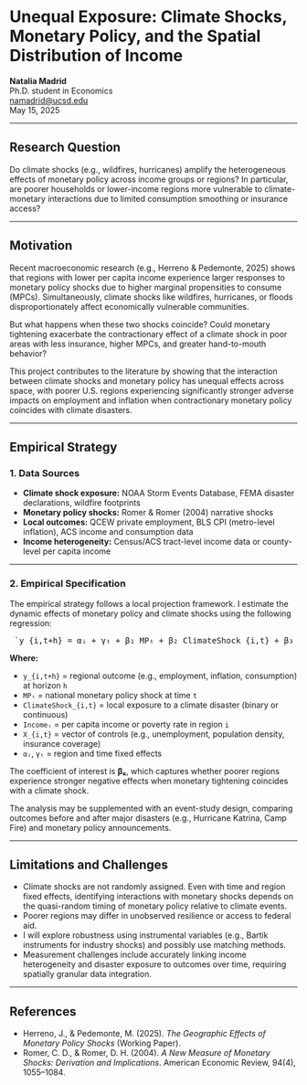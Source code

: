 # Unequal Exposure: Climate Shocks, Monetary Policy, and the Spatial Distribution of Income

**Natalia Madrid**  
Ph.D. student in Economics  
namadrid@ucsd.edu  
May 15, 2025

---

## Research Question

Do climate shocks (e.g., wildfires, hurricanes) amplify the heterogeneous effects of monetary policy across income groups or regions? In particular, are poorer households or lower-income regions more vulnerable to climate-monetary interactions due to limited consumption smoothing or insurance access?

---

## Motivation

Recent macroeconomic research (e.g., Herreno & Pedemonte, 2025) shows that regions with lower per capita income experience larger responses to monetary policy shocks due to higher marginal propensities to consume (MPCs). Simultaneously, climate shocks like wildfires, hurricanes, or floods disproportionately affect economically vulnerable communities.

But what happens when these two shocks coincide? Could monetary tightening exacerbate the contractionary effect of a climate shock in poor areas with less insurance, higher MPCs, and greater hand-to-mouth behavior?

This project contributes to the literature by showing that the interaction between climate shocks and monetary policy has unequal effects across space, with poorer U.S. regions experiencing significantly stronger adverse impacts on employment and inflation when contractionary monetary policy coincides with climate disasters.

---

## Empirical Strategy

### 1. Data Sources

- **Climate shock exposure:** NOAA Storm Events Database, FEMA disaster declarations, wildfire footprints  
- **Monetary policy shocks:** Romer & Romer (2004) narrative shocks  
- **Local outcomes:** QCEW private employment, BLS CPI (metro-level inflation), ACS income and consumption data  
- **Income heterogeneity:** Census/ACS tract-level income data or county-level per capita income  

---

### 2. Empirical Specification

The empirical strategy follows a local projection framework. I estimate the dynamic effects of monetary policy and climate shocks using the following regression:

<pre> `y_{i,t+h} = αᵢ + γₜ + β₁ MPₜ + β₂ ClimateShock_{i,t} + β₃ (MPₜ × ClimateShock_{i,t}) + β₄ X_{i,t} + β₅ (Incomeᵢ × ClimateShock_{i,t}) + β₆ (Incomeᵢ × MPₜ × ClimateShock_{i,t}) + ε_{i,t+h}` </pre>




**Where:**

- `y_{i,t+h}` = regional outcome (e.g., employment, inflation, consumption) at horizon `h`
- `MPₜ` = national monetary policy shock at time `t`
- `ClimateShock_{i,t}` = local exposure to a climate disaster (binary or continuous)
- `Incomeᵢ` = per capita income or poverty rate in region `i`
- `X_{i,t}` = vector of controls (e.g., unemployment, population density, insurance coverage)
- `αᵢ`, `γₜ` = region and time fixed effects

The coefficient of interest is **β₆**, which captures whether poorer regions experience stronger negative effects when monetary tightening coincides with a climate shock.

The analysis may be supplemented with an event-study design, comparing outcomes before and after major disasters (e.g., Hurricane Katrina, Camp Fire) and monetary policy announcements.

---

## Limitations and Challenges

- Climate shocks are not randomly assigned. Even with time and region fixed effects, identifying interactions with monetary shocks depends on the quasi-random timing of monetary policy relative to climate events.
- Poorer regions may differ in unobserved resilience or access to federal aid.
- I will explore robustness using instrumental variables (e.g., Bartik instruments for industry shocks) and possibly use matching methods.
- Measurement challenges include accurately linking income heterogeneity and disaster exposure to outcomes over time, requiring spatially granular data integration.

---

## References

- Herreno, J., & Pedemonte, M. (2025). *The Geographic Effects of Monetary Policy Shocks* (Working Paper).
- Romer, C. D., & Romer, D. H. (2004). *A New Measure of Monetary Shocks: Derivation and Implications*. American Economic Review, 94(4), 1055–1084.


